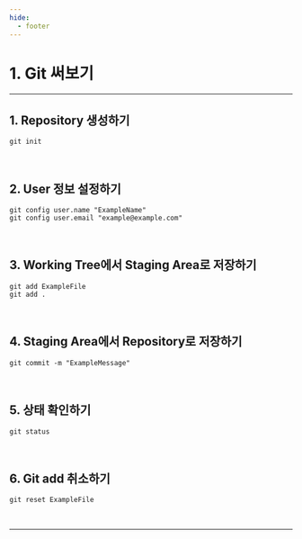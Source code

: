 ```yaml
---
hide:
  - footer
---
```


# 1. Git 써보기

---

## 1. Repository 생성하기

```shell
git init
```

<br/>

## 2. User 정보 설정하기

```shell
git config user.name "ExampleName"
git config user.email "example@example.com"
```

<br/>

## 3. Working Tree에서 Staging Area로 저장하기

```shell
git add ExampleFile
git add .
```

<br/>

## 4. Staging Area에서 Repository로 저장하기

```shell
git commit -m "ExampleMessage"
```

<br/>

## 5. 상태 확인하기

```shell
git status
```

<br/>

## 6. Git add 취소하기

```shell
git reset ExampleFile
```

<br/>

---
